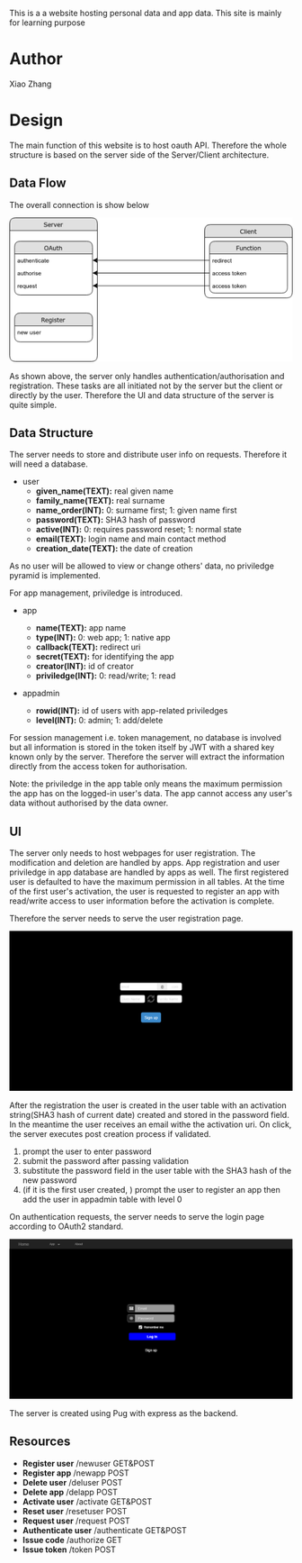 This is a a website hosting personal data and app data. This site is mainly for learning purpose

# Author
Xiao Zhang

# Design

The main function of this website is to host oauth API. Therefore the whole structure is based on the server side of the Server/Client architecture.

## Data Flow

The overall connection is show below

![dataflow](doc/dataflow.png)

As shown above, the server only handles authentication/authorisation and registration. These tasks are all initiated not by the server but the client or directly by the user. Therefore the UI and data structure of the server is quite simple.

## Data Structure

The server needs to store and distribute user info on requests. Therefore it will need a database.
- user
  - **given\_name(TEXT):** real given name
  - **family\_name(TEXT):** real surname
  - **name\_order(INT):** 0: surname first; 1: given name first
  - **password(TEXT):** SHA3 hash of password
  - **active(INT):** 0: requires password reset; 1: normal state
  - **email(TEXT):** login name and main contact method
  - **creation\_date(TEXT):** the date of creation

As no user will be allowed to view or change others' data, no priviledge pyramid is implemented.

For app management, priviledge is introduced.
- app
  - **name(TEXT):** app name
  - **type(INT):** 0: web app; 1: native app
  - **callback(TEXT):** redirect uri
  - **secret(TEXT):** for identifying the app
  - **creator(INT):** id of creator
  - **priviledge(INT):** 0: read/write; 1: read

- appadmin
  - **rowid(INT):** id of users with app-related priviledges
  - **level(INT):** 0: admin; 1: add/delete

For session management i.e. token management, no database is involved but all information is stored in the token itself by JWT with a shared key known only by the server. Therefore the server will extract the information directly from the access token for authorisation.

Note: the priviledge in the app table only means the maximum permission the app has on the logged-in user's data. The app cannot access any user's data without authorised by the data owner.

## UI

The server only needs to host webpages for user registration. The modification and deletion are handled by apps. App registration and user priviledge in app database are handled by apps as well. The first registered user is defaulted to have the maximum permission in all tables. At the time of the first user's activation, the user is requested to register an app with read/write access to user information before the activation is complete.

Therefore the server needs to serve the user registration page.

![newuser](doc/newuser.png)

After the registration the user is created in the user table with an activation string(SHA3 hash of current date) created and stored in the password field. In the meantime the user receives an email withe the activation uri. On click, the server executes post creation process if validated.
1. prompt the user to enter password
2. submit the password after passing validation
3. substitute the password field in the user table with the SHA3 hash of the new password
4. (if it is the first user created, ) prompt the user to register an app then add the user in appadmin table with level 0

On authentication requests, the server needs to serve the login page according to OAuth2 standard.

![login](doc/login.png)

The server is created using Pug with express as the backend.

## Resources

- **Register user** /newuser GET&POST
- **Register app** /newapp POST
- **Delete user** /deluser POST
- **Delete app** /delapp POST
- **Activate user** /activate GET&POST
- **Reset user** /resetuser POST
- **Request user** /request POST
- **Authenticate user** /authenticate GET&POST
- **Issue code** /authorize GET
- **Issue token** /token POST
